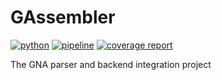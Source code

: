 # GAssembler

[![python](https://img.shields.io/badge/python-3.8.5-blue.svg)](https://www.python.org/)
[![pipeline](https://git.jinr.ru/gna/gassembler/badges/main/pipeline.svg)](https://git.jinr.ru/gna/gassembler/commits/main)
[![coverage report](https://git.jinr.ru/gna/gassembler/badges/main/coverage.svg)](https://git.jinr.ru/gna/gassembler/-/commits/main)
<!--- Uncomment here after adding docs!
[![pages](https://img.shields.io/badge/pages-link-white.svg)](http://gna.pages.jinr.ru/gassembler)
-->

The GNA parser and backend integration project
